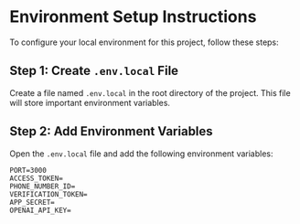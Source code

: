 # Environment Setup Instructions

To configure your local environment for this project, follow these steps:

## Step 1: Create `.env.local` File

Create a file named `.env.local` in the root directory of the project. This file will store important environment variables.

## Step 2: Add Environment Variables

Open the `.env.local` file and add the following environment variables:

```plaintext
PORT=3000
ACCESS_TOKEN=
PHONE_NUMBER_ID=
VERIFICATION_TOKEN=
APP_SECRET=
OPENAI_API_KEY=
```
